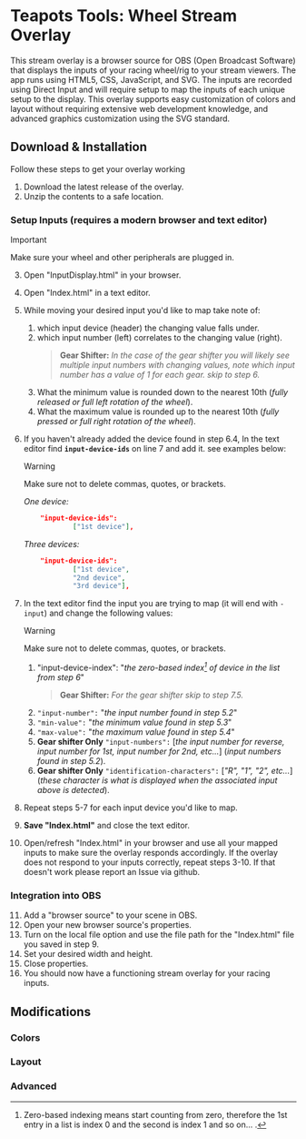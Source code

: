 # Teapots Tools: Wheel Stream Overlay
This stream overlay is a browser source for OBS (Open Broadcast Software) that displays the inputs of your racing wheel/rig to your stream viewers. The app runs using HTML5, CSS, JavaScript, and SVG. The inputs are recorded using Direct Input and will require setup to map the inputs of each unique setup to the display. This overlay supports easy customization of colors and layout without requiring extensive web development knowledge, and advanced graphics customization using the SVG standard.

## Download & Installation 
Follow these steps to get your overlay working

1. Download the latest release of the overlay.
2. Unzip the contents to a safe location.

### Setup Inputs (requires a modern browser and text editor)
> [!IMPORTANT]
> Make sure your wheel and other peripherals are plugged in.
3. Open "InputDisplay.html" in your browser.
4. Open "Index.html" in a text editor. 
5. While moving your desired input you'd like to map take note of:
    1. which input device (header) the changing value falls under.
    2. which input number (left) correlates to the changing value (right).
        > **Gear Shifter:** *In the case of the gear shifter you will likely see multiple input numbers with changing values, note which input number has a value of 1 for each gear. skip to step 6.*
    3. What the minimum value is rounded down to the nearest 10th (*fully released or full left rotation of the wheel*).
    4. What the maximum value is rounded up to the nearest 10th (*fully pressed or full right rotation of the wheel*).
6. If you haven't already added the device found in step 6.4, In the text editor find **`input-device-ids`** on line 7 and add it. see examples below:
    > [!WARNING]
    > Make sure not to delete commas, quotes, or brackets.

    *One device:*
    ```json
        "input-device-ids":
                ["1st device"],
    ```
    *Three devices:*
    ```json
        "input-device-ids":
                ["1st device",
                "2nd device",
                "3rd device"],
    ```
7. In the text editor find the input you are trying to map (it will end with `-input`) and change the following values:
    > [!WARNING]
    > Make sure not to delete commas, quotes, or brackets.
    1. "input-device-index": "*the zero-based index[^1] of device in the list from step 6*"
        > **Gear Shifter:** *For the gear shifter skip to step 7.5.*
    2. `"input-number":` "*the input number found in step 5.2*"
    3. `"min-value":` "*the minimum value found in step 5.3*"
    4. `"max-value":` "*the maximum value found in step 5.4*"
    5. **Gear shifter Only** `"input-numbers":` [*the input number for reverse, input number for 1st, input number for 2nd, etc...*] (*input numbers found in step 5.2*).
    6. **Gear shifter Only** `"identification-characters":` [*"R", "1", "2", etc...*] (*these character is what is displayed when the associated input above is detected*).
8. Repeat steps 5-7 for each input device you'd like to map.
9. **Save "Index.html"** and close the text editor.
10. Open/refresh "Index.html" in your browser and use all your mapped inputs to make sure the overlay responds accordingly. If the overlay does not respond to your inputs correctly, repeat steps 3-10. If that doesn't work please report an Issue via github.


### Integration into OBS
11. Add a "browser source" to your scene in OBS.
12. Open your new browser source's properties.
13. Turn on the local file option and use the file path for the "Index.html" file you saved in step 9.
14. Set your desired width and height.
15. Close properties.
16. You should now have a functioning stream overlay for your racing inputs.

## Modifications

### Colors

### Layout

### Advanced

[^1]: Zero-based indexing means start counting from zero, therefore the 1st entry in a list is index 0 and the second is index 1 and so on... .